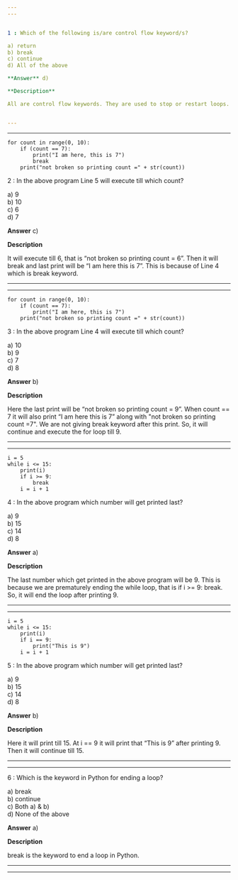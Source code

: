 ```yaml
---
---


1 : Which of the following is/are control flow keyword/s?

a) return   
b) break   
c) continue   
d) All of the above  

**Answer** d) 

**Description**

All are control flow keywords. They are used to stop or restart loops.  


---
```

---


```
for count in range(0, 10):
    if (count == 7):
        print("I am here, this is 7")
        break
    print("not broken so printing count =" + str(count))
```

2 : In the above program Line 5 will execute till which count?  

a) 9   
b) 10   
c) 6   
d) 7  

**Answer** c) 

**Description**

It will execute till 6, that is “not broken so printing count = 6”. Then it will break and last print will be “I am here this is 7”. This is because of Line 4 which is break keyword.   

---
---


```
for count in range(0, 10):
    if (count == 7):
        print("I am here, this is 7")
    print("not broken so printing count =" + str(count))
```

3 : In the above program Line 4 will execute till which count?  

a) 10   
b) 9   
c) 7  
d) 8  

**Answer** b) 

**Description**

Here the last print will be “not broken so printing count = 9”. When count == 7 it will also print “I am here this is 7” along with "not broken so printing count =7". We are not giving break keyword after this print. So, it will continue and execute the for loop till 9.  

---
---


```
i = 5
while i <= 15:
    print(i)
    if i >= 9:
        break
    i = i + 1
```

4 : In the above program which number will get printed last?  

a) 9   
b) 15   
c) 14  
d) 8  

**Answer** a) 

**Description**

The last number which get printed in the above program will be 9. This is because we are prematurely ending the while loop, that is if i &gt;= 9: break. So, it will end the loop after printing 9.

---
---


```
i = 5
while i <= 15:
    print(i)
    if i == 9:
        print("This is 9")
    i = i + 1
```

5 : In the above program which number will get printed last?  

a) 9   
b) 15   
c) 14   
d) 8  

**Answer** b) 

**Description**

Here it will print till 15. At i == 9 it will print that “This is 9” after printing 9. Then it will continue till 15.  

---
---


6 : Which is the keyword in Python for ending a loop?  

a) break  
b) continue   
c) Both a) & b)   
d) None of the above  

**Answer** a) 

**Description**

break is the keyword to end a loop in Python.

---
---







